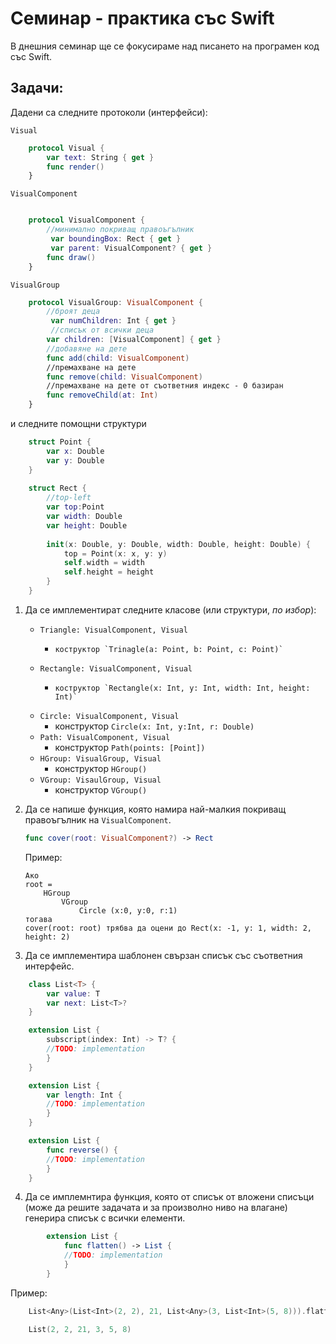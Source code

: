 # Семинар - практика със Swift 

В днешния семинар ще се фокусираме над писането на програмен код със Swift.

## Задачи:

Дадени са следните протоколи (интерфейси):

`Visual`

```swift
    protocol Visual {
        var text: String { get }
        func render()
    }
```

`VisualComponent`

```swift

    protocol VisualComponent {
        //минимално покриващ правоъгълник
         var boundingBox: Rect { get }
         var parent: VisualComponent? { get }
        func draw()
    }
```
`VisualGroup`

```swift
    protocol VisualGroup: VisualComponent {
        //броят деца
         var numChildren: Int { get }
         //списък от всички деца
        var children: [VisualComponent] { get }
        //добавяне на дете
        func add(child: VisualComponent)
        //премахване на дете
        func remove(child: VisualComponent)
        //премахване на дете от съответния индекс - 0 базиран
        func removeChild(at: Int)
    }
```
и следните помощни структури

```swift    
    struct Point {
        var x: Double
        var y: Double
    }
    
    struct Rect {
        //top-left
        var top:Point
        var width: Double
        var height: Double
        
        init(x: Double, y: Double, width: Double, height: Double) {
            top = Point(x: x, y: y)
            self.width = width
            self.height = height
        }
    }
```
1. Да се имплементират следните класове (или структури, _по избор_):
    * `Triangle: VisualComponent, Visual `
        *     коструктор `Trinagle(a: Point, b: Point, c: Point)`
    * `Rectangle: VisualComponent, Visual `
        *     коструктор `Rectangle(x: Int, y: Int, width: Int, height: Int)`         
    * `Circle: VisualComponent, Visual `
        *  конструктор `Circle(x: Int, y:Int, r: Double)`
    *  `Path: VisualComponent, Visual `
        *  конструктор `Path(points: [Point])`
    * `HGroup: VisualGroup, Visual `
        *  конструктор `HGroup()`
    * `VGroup: VisaulGroup, Visual `
        *  конструктор `VGroup()`

2.  Да се напише функция, която намира най-малкия покриващ правоъгълник на `VisualComponent`.

    ```swift
    func cover(root: VisualComponent?) -> Rect
    ```    
        
    Пример:
    
        Ако    
        root = 
            HGroup
                VGroup
                    Circle (x:0, y:0, r:1)
        тогава
        cover(root: roоt) трябва да оцени до Rect(x: -1, y: 1, width: 2, height: 2)

3. Да се имплементира шаблонен свързан списък със съответния интерфейс. 
```swift 
    class List<T> {
        var value: T
        var next: List<T>?
    }

    extension List {
        subscript(index: Int) -> T? {
        //TODO: implementation
        }
    }

    extension List {
        var length: Int {
        //TODO: implementation
        }
    }

    extension List {
        func reverse() {
        //TODO: implementation
        }
    }
```
4. Да се имплемнтира функция, която от списък от вложени списъци (може да решите задачата и за произволно ниво на влагане) генерира списък с всички елементи.

```swift 
        extension List {
            func flatten() -> List {
            //TODO: implementation
            }
        }
```
Пример:
```swift 
    List<Any>(List<Int>(2, 2), 21, List<Any>(3, List<Int>(5, 8))).flatten()

    List(2, 2, 21, 3, 5, 8)
```
